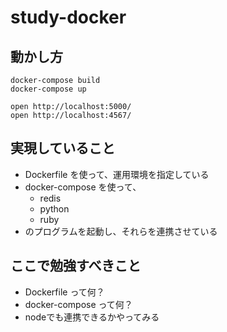 # study-docker

## 動かし方

```
docker-compose build
docker-compose up

open http://localhost:5000/
open http://localhost:4567/
```

## 実現していること
- Dockerfile を使って、運用環境を指定している
- docker-compose を使って、
  - redis
  - python
  - ruby
- のプログラムを起動し、それらを連携させている

## ここで勉強すべきこと
- Dockerfile って何？
- docker-compose って何？
- nodeでも連携できるかやってみる

